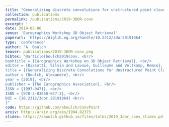 ```yaml
---
title: "Generalizing discrete convolutions for unstructured point clouds"
collection: publications
permalink: /publications/2019-3DOR-conv
excerpt: ''
date: 2019-05-06
venue: 'Eurographics Workshop 3D Object Retrieval'
paperurl: 'https://diglib.eg.org/handle/10.2312/3dor20191064'
type: 'conference'
author: 'A. Boulch'
teaser: publications/2019-3DOR-conv.png 
bibtex: "@article{boulch2019conv, <br/>
booktitle = {Eurographics Workshop on 3D Object Retrieval}, <br/>
editor = {Biasotti, Silvia and Lavoué, Guillaume and Veltkamp, Remco}, <br/>
title = {{Generalizing Discrete Convolutions for Unstructured Point Clouds}}, <br/>
author = {Boulch, Alexandre}, <br/>
year = {2019}, <br/>
publisher = {The Eurographics Association}, <br/>
ISSN = {1997-0471}, <br/>
ISBN = {978-3-03868-077-2}, <br/>
DOI = {10.2312/3dor.20191064} <br/>
}"
code: https://github.com/aboulch/ConvPoint
arxiv: http://arxiv.org/abs/1904.02375
slides: https://aboulch.github.io/files/talks/2019_3dor_conv_slides.pdf
---
```


